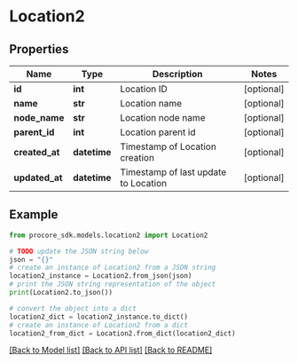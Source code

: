 # Location2


## Properties

Name | Type | Description | Notes
------------ | ------------- | ------------- | -------------
**id** | **int** | Location ID | [optional] 
**name** | **str** | Location name | [optional] 
**node_name** | **str** | Location node name | [optional] 
**parent_id** | **int** | Location parent id | [optional] 
**created_at** | **datetime** | Timestamp of Location creation | [optional] 
**updated_at** | **datetime** | Timestamp of last update to Location | [optional] 

## Example

```python
from procore_sdk.models.location2 import Location2

# TODO update the JSON string below
json = "{}"
# create an instance of Location2 from a JSON string
location2_instance = Location2.from_json(json)
# print the JSON string representation of the object
print(Location2.to_json())

# convert the object into a dict
location2_dict = location2_instance.to_dict()
# create an instance of Location2 from a dict
location2_from_dict = Location2.from_dict(location2_dict)
```
[[Back to Model list]](../README.md#documentation-for-models) [[Back to API list]](../README.md#documentation-for-api-endpoints) [[Back to README]](../README.md)


